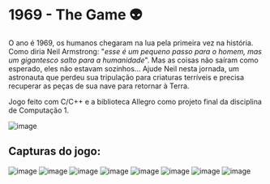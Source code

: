 # 1969 - The Game 👽

O ano é 1969, os humanos chegaram na lua pela primeira vez na história. Como diria Neil Armstrong: "*esse é um pequeno passo para o homem, mas um gigantesco salto para a humanidade*". Mas as coisas não saíram como esperado, eles não estavam sozinhos... Ajude Neil nesta jornada, um astronauta que perdeu sua tripulação para criaturas terríveis e precisa recuperar as peças de sua nave para retornar à Terra.

Jogo feito com C/C++ e a biblioteca Allegro como projeto final da disciplina de Computação 1.

![image](https://user-images.githubusercontent.com/84099851/188033811-e8cb0685-ea42-4efb-b422-f79797249dfe.png)

## Capturas do jogo:
![image](https://user-images.githubusercontent.com/84099851/188033887-2daaed9e-ad58-4a31-8b26-cb158604163e.png)
![image](https://user-images.githubusercontent.com/84099851/188033918-b4e73917-fd37-47d9-a2a8-87750968399e.png)
![image](https://user-images.githubusercontent.com/84099851/188033956-078321aa-4aff-49f5-bb2a-664906463345.png)
![image](https://user-images.githubusercontent.com/84099851/188034099-27f099e2-2cbc-4314-8890-4305bc09b0ad.png)
![image](https://user-images.githubusercontent.com/84099851/188034219-a47107fd-29bf-4457-8593-0a94feb2874a.png)
![image](https://user-images.githubusercontent.com/84099851/188034264-aeebdabf-9285-4e87-93bd-42754654878d.png)
![image](https://user-images.githubusercontent.com/84099851/188034284-36e13076-c521-48a0-90d8-c2d9cac92df7.png)
![image](https://user-images.githubusercontent.com/84099851/188034348-51cfe423-15e3-4158-926f-32ad57efe85a.png)
